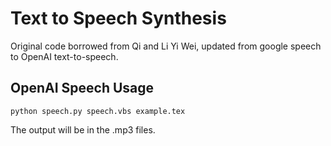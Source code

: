 # Text to Speech Synthesis #

Original code borrowed from Qi and Li Yi Wei, updated from google speech to OpenAI text-to-speech.


## OpenAI Speech Usage ##
```
python speech.py speech.vbs example.tex

```




The output will be in the .mp3 files.